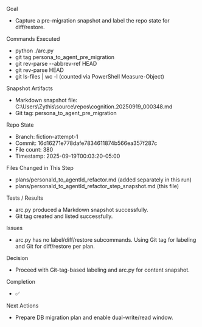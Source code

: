 Goal
- Capture a pre-migration snapshot and label the repo state for diff/restore.

Commands Executed
- python ./arc.py
- git tag persona_to_agent_pre_migration
- git rev-parse --abbrev-ref HEAD
- git rev-parse HEAD
- git ls-files | wc -l (counted via PowerShell Measure-Object)

Snapshot Artifacts
- Markdown snapshot file: C:\Users\Zythis\source\repos\cognition.20250919_000348.md
- Git tag: persona_to_agent_pre_migration

Repo State
- Branch: fiction-attempt-1
- Commit: 16d16271e778dafe7834611874b566ea357f287c
- File count: 380
- Timestamp: 2025-09-19T00:03:20-05:00

Files Changed in This Step
- plans/personaId_to_agentId_refactor.md (added separately in this run)
- plans/personaId_to_agentId_refactor_step_snapshot.md (this file)

Tests / Results
- arc.py produced a Markdown snapshot successfully.
- Git tag created and listed successfully.

Issues
- arc.py has no label/diff/restore subcommands. Using Git tag for labeling and Git for diff/restore per plan.

Decision
- Proceed with Git-tag-based labeling and arc.py for content snapshot.

Completion
- ✅

Next Actions
- Prepare DB migration plan and enable dual-write/read window.

